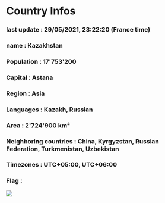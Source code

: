 # Country  Infos
### last update : 29/05/2021, 23:22:20 (France time)

### name : Kazakhstan
### Population : 17'753'200
### Capital : Astana
### Region : Asia
### Languages : Kazakh, Russian
### Area : 2'724'900 km²
### Neighboring countries : China, Kyrgyzstan, Russian Federation, Turkmenistan, Uzbekistan
### Timezones : UTC+05:00, UTC+06:00

### Flag :
![](https://restcountries.eu/data/kaz.svg)